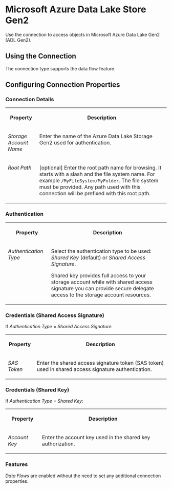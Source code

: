 <!-- loiocd06b3c5ab5147c0905e3fa8abd13eb1 -->

# Microsoft Azure Data Lake Store Gen2

Use the connection to access objects in Microsoft Azure Data Lake Gen2 \(ADL Gen2\). 



<a name="loiocd06b3c5ab5147c0905e3fa8abd13eb1__ADL2_usage"/>

## Using the Connection

The connection type supports the data flow feature.



<a name="loiocd06b3c5ab5147c0905e3fa8abd13eb1__section_nrb_hcc_x4b"/>

## Configuring Connection Properties



### Connection Details


<table>
<tr>
<th valign="top">

Property



</th>
<th valign="top">

Description



</th>
</tr>
<tr>
<td valign="top">

 *Storage Account Name*  



</td>
<td valign="top">

 Enter the name of the Azure Data Lake Storage Gen2 used for authentication. 



</td>
</tr>
<tr>
<td valign="top">

 *Root Path*  



</td>
<td valign="top">

 \[optional\] Enter the root path name for browsing. It starts with a slash and the file system name. For example `/MyFileSystem/MyFolder`. The file system must be provided. Any path used with this connection will be prefixed with this root path. 



</td>
</tr>
</table>



### Authentication


<table>
<tr>
<th valign="top">

Property



</th>
<th valign="top">

Description



</th>
</tr>
<tr>
<td valign="top">

 *Authentication Type*  



</td>
<td valign="top">

 Select the authentication type to be used: *Shared Key* \(default\) or *Shared Access Signature*. 

Shared key provides full access to your storage account while with shared access signature you can provide secure delegate access to the storage account resources.



</td>
</tr>
</table>



### Credentials \(Shared Access Signature\)

If *Authentication Type* = *Shared Access Signature*:


<table>
<tr>
<th valign="top">

Property



</th>
<th valign="top">

Description



</th>
</tr>
<tr>
<td valign="top">

 *SAS Token*  



</td>
<td valign="top">

 Enter the shared access signature token \(SAS token\) used in shared access signature authentication. 



</td>
</tr>
</table>



### Credentials \(Shared Key\)

If *Authentication Type* = *Shared Key*:


<table>
<tr>
<th valign="top">

Property



</th>
<th valign="top">

Description



</th>
</tr>
<tr>
<td valign="top">

 *Account Key*  



</td>
<td valign="top">

 Enter the account key used in the shared key authorization. 



</td>
</tr>
</table>



### Features

*Data Flows* are enabled without the need to set any additional connection properties.

